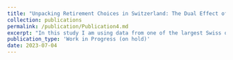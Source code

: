```yaml
---
title: "Unpacking Retirement Choices in Switzerland: The Dual Effect of Marital Status and Voluntary Savings"
collection: publications
permalink: /publication/Publication4.md
excerpt: "In this study I am using data from one of the largest Swiss occupational pension providers to investigate the capital versus annuity choice Swiss retirees face at the end of their working lives. In particular, I consider how marital status and voluntary, tax-incentivized savings decisions across their working lives interact with this pivotal decision."
publication_type: 'Work in Progress (on hold)'
date: 2023-07-04
---
```

